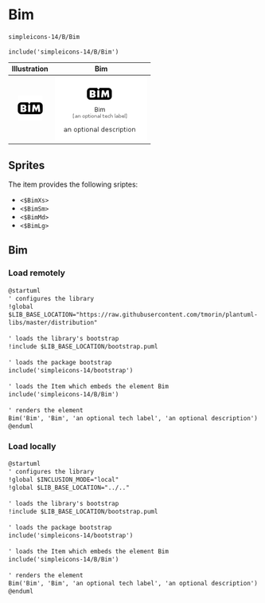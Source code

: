 # Bim


```text
simpleicons-14/B/Bim
```

```text
include('simpleicons-14/B/Bim')
```



| Illustration | Bim |
| :---: | :---: |
| ![illustration for Illustration](../../simpleicons-14/B/Bim.png) | ![illustration for Bim](../../simpleicons-14/B/Bim.Local.png) |



## Sprites
The item provides the following sriptes:

- `<$BimXs>`
- `<$BimSm>`
- `<$BimMd>`
- `<$BimLg>`





## Bim

### Load remotely
```plantuml
@startuml
' configures the library
!global $LIB_BASE_LOCATION="https://raw.githubusercontent.com/tmorin/plantuml-libs/master/distribution"

' loads the library's bootstrap
!include $LIB_BASE_LOCATION/bootstrap.puml

' loads the package bootstrap
include('simpleicons-14/bootstrap')

' loads the Item which embeds the element Bim
include('simpleicons-14/B/Bim')

' renders the element
Bim('Bim', 'Bim', 'an optional tech label', 'an optional description')
@enduml
```

### Load locally
```plantuml
@startuml
' configures the library
!global $INCLUSION_MODE="local"
!global $LIB_BASE_LOCATION="../.."

' loads the library's bootstrap
!include $LIB_BASE_LOCATION/bootstrap.puml

' loads the package bootstrap
include('simpleicons-14/bootstrap')

' loads the Item which embeds the element Bim
include('simpleicons-14/B/Bim')

' renders the element
Bim('Bim', 'Bim', 'an optional tech label', 'an optional description')
@enduml
```

